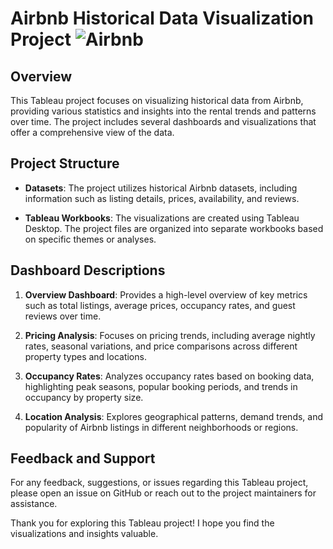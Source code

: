 # Airbnb Historical Data Visualization Project  ![Airbnb](https://www.google.com/url?sa=i&url=https%3A%2F%2Fwww.prnewswire.com%2Fnews-releases%2Ftableau-launches-hyper--new-data-engine-technology-delivering-unprecedented-analytical-performance-300581066.html&psig=AOvVaw07U3TLilqvKj3BiaTIHKgF&ust=1717683123068000&source=images&cd=vfe&opi=89978449&ved=0CBIQjRxqFwoTCOCv27vSxIYDFQAAAAAdAAAAABAE)


## Overview

This Tableau project focuses on visualizing historical data from Airbnb, providing various statistics and insights into the rental trends and patterns over time. The project includes several dashboards and visualizations that offer a comprehensive view of the data.

## Project Structure

- **Datasets**: The project utilizes historical Airbnb datasets, including information such as listing details, prices, availability, and reviews.
  
- **Tableau Workbooks**: The visualizations are created using Tableau Desktop. The project files are organized into separate workbooks based on specific themes or analyses.

## Dashboard Descriptions

1. **Overview Dashboard**: Provides a high-level overview of key metrics such as total listings, average prices, occupancy rates, and guest reviews over time.

2. **Pricing Analysis**: Focuses on pricing trends, including average nightly rates, seasonal variations, and price comparisons across different property types and locations.

3. **Occupancy Rates**: Analyzes occupancy rates based on booking data, highlighting peak seasons, popular booking periods, and trends in occupancy by property size.

4. **Location Analysis**: Explores geographical patterns, demand trends, and popularity of Airbnb listings in different neighborhoods or regions.

## Feedback and Support

For any feedback, suggestions, or issues regarding this Tableau project, please open an issue on GitHub or reach out to the project maintainers for assistance.


Thank you for exploring this Tableau project! I hope you find the visualizations and insights valuable.
